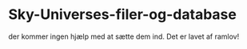# Sky-Universes-filer-og-database
der kommer ingen hjælp med at sætte dem ind. Det er lavet af ramlov!
